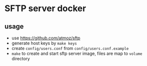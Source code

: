 # SFTP server docker

## usage

- use https://github.com/atmoz/sftp
- generate host keys by `make keys`
- create `config/users.conf` from `config/users.conf.example`
- `make` to create and start sftp server image, files are map to `volume` directory


